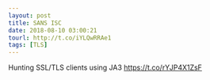 ```yaml
---
layout: post
title: SANS ISC
date: 2018-08-10 03:00:21
tourl: http://t.co/iYLQwRRAe1
tags: [TLS]
---
```

Hunting SSL/TLS clients using JA3 https://t.co/rYJP4X1ZsF